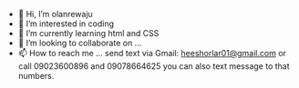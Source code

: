 - 👋 Hi, I’m olanrewaju
- 👀 I’m interested in coding
- 🌱 I’m currently learning html and CSS
- 💞️ I’m looking to collaborate on ...
- 📫 How to reach me ... send text via Gmail: heeshorlar01@gmail.com or call 09023600896 and 09078664625 you can also text message to that numbers.

<!---
olanrewaju234/olanrewaju234 is a ✨ special ✨ repository because its `README.md` (this file) appears on your GitHub profile.
You can click the Preview link to take a look at your changes.
--->
